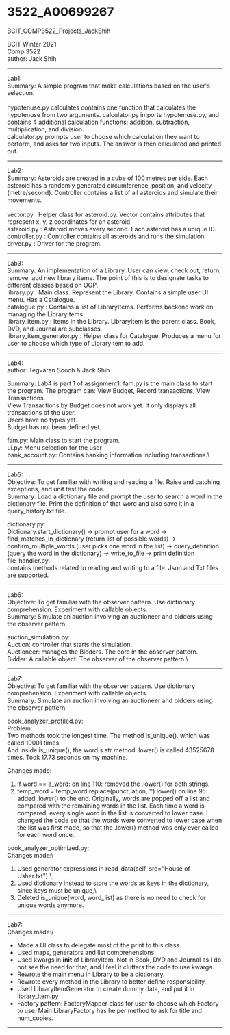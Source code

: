 # 3522_A00699267
BCIT_COMP3522_Projects_JackShih

BCIT Winter 2021\
Comp 3522\
author: Jack Shih

-------------------------------------------------
Lab1: \
Summary: A simple program that make calculations based on the user's selection. \
\
hypotenuse.py calculates contains one function that calculates the hypotenuse from two arguments.
calculator.py imports hypotenuse.py, and contains 4 additional calculation functions: addition, subtraction, multiplication, and division.
\
calculator.py prompts user to choose which calculation they want to perform, and asks for two inputs.
The answer is then calculated and printed out.

-------------------------------------------------
Lab2: \
Summary: Asteroids are created in a cube of 100 metres per side. Each asteroid has a randomly generated circumference, position, and velocity (metre/second). Controller contains a list of all asteroids and simulate their movements. \
\
vector.py : Helper class for asteroid.py. Vector contains attributes that represent x, y, z coordinates for an asteroid.\
asteroid.py : Asteroid moves every second. Each asteroid has a unique ID.\
controller.py : Controller contains all asteroids and runs the simulation.\
driver.py : Driver for the program.

-------------------------------------------------
Lab3: \
Summary: An implementation of a Library. User can view, check out, return, remove, add new library items. The point of this is to designate tasks to different classes based on OOP.
\
library.py : Main class. Represent the Library. Contains a simple user UI menu. Has a Catalogue. \
catalogue.py : Contains a list of LibraryItems. Performs backend work on managing the LibraryItems. \
library_item.py : Items in the Library. LibraryItem is the parent class. Book, DVD, and Journal are subclasses. \
library_item_generator.py : Helper class for Catalogue. Produces a menu for user to choose which type of LibraryItem to add.

-------------------------------------------------
Lab4: \
author: Tegvaran Sooch & Jack Shih

Summary: Lab4 is part 1 of assignment1. fam.py is the main class to start the program.
The program can: View Budget, Record transactions, View Transactions.\
View Transactions by Budget does not work yet. It only displays all transactions of the user.\
Users have no types yet.\
Budget has not been defined yet.

fam.py: Main class to start the program.\
ui.py: Menu selection for the user\
bank_account.py: Contains banking information including transactions.\

-------------------------------------------------
Lab5:\
Objective: To get familiar with writing and reading a file. Raise and catching exceptions, and unit test the code.\
Summary: Load a dictionary file and prompt the user to search a word in the dictionary file. Print the definition of that word and also save it in a query_history.txt file.

dictionary.py: \
Dictionary.start_dictionary() -> prompt user for a word -> find_matches_in_dictionary (return list of possible words) -> confirm_multiple_words (user picks one word in the list) -> query_definition (query the word in the dictionary) -> write_to_file -> print definition\
file_handler.py: \
contains methods related to reading and writing to a file. Json and Txt files are supported.

-------------------------------------------------
Lab6:\
Objective: To get familiar with the observer pattern. Use dictionary comprehension. Experiment with callable objects. \
Summary: Simulate an auction involving an auctioneer and bidders using the observer pattern.

auction_simulation.py: \
Auction: controller that starts the simulation.\
Auctioneer: manages the Bidders. The core in the observer pattern.\
Bidder: A callable object. The observer of the observer pattern.\

-------------------------------------------------
Lab7:\
Objective: To get familiar with the observer pattern. Use dictionary comprehension. Experiment with callable objects. \
Summary: Simulate an auction involving an auctioneer and bidders using the observer pattern.

book_analyzer_profiled.py:\
Problem:\
Two methods took the longest time. The method is_unique(). which was called 10001 times.\
And inside is_unique(), the word's str method .lower() is called 43525678 times. Took 17.73 seconds on my machine.

Changes made:
1. if word == a_word: on line 110: removed the .lower() for both strings.
2. temp_word = temp_word.replace(punctuation, '').lower() on line 95: added .lower() to the end.
Originally, words are popped off a list and compared with the remaining words in the list.
Each time a word is compared, every single word in the list is converted to lower case.
I changed the code so that the words were converted to lower case when the list was first made, so that the .lower()
method was only ever called for each word once.


book_analyzer_optimized.py:\
Changes made:\
1. Used generator expressions in read_data(self, src="House of Usher.txt").\
2. Used dictionary instead to store the words as keys in the dictionary, since keys must be unique,\
3. Deleted is_unique(word, word_list) as there is no need to check for unique words anymore.


-------------------------------------------------
Lab7:\
Changes made:/
- Made a UI class to delegate most of the print to this class.
- Used maps, generators and list comprehensions. 
- Used kwargs in __init__ of LibraryItem. Not in Book, DVD and Journal as I do not see the need for that, and I feel it clutters the code to use kwargs.
- Rewrote the main menu in Library to be a dictionary.
- Rewrote every method in the Library to better define responsibility.
- Used LibraryItemGenerator to create dummy data, and put it in library_item.py
- Factory pattern: FactoryMapper class for user to choose which Factory to use. Main LibraryFactory has helper method to ask for title and num_copies.

-------------------------------------------------